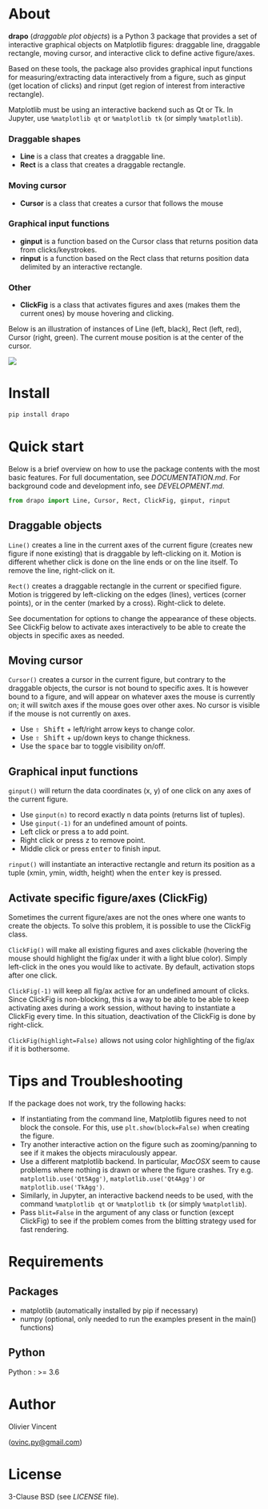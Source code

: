 # About

**drapo** (*draggable plot objects*) is a Python 3 package that provides a set of interactive graphical objects on Matplotlib figures: draggable line, draggable rectangle, moving cursor, and interactive click to define active figure/axes.

Based on these tools, the package also provides graphical input functions for measuring/extracting data interactively from a figure, such as ginput (get location of clicks) and rinput (get region of interest from interactive rectangle).

Matplotlib must be using an interactive backend such as Qt or Tk. In Jupyter, use `%matplotlib qt` or `%matplotlib tk` (or simply `%matplotlib`).

### Draggable shapes
- **Line** is a class that creates a draggable line.
- **Rect** is a class that creates a draggable rectangle.

### Moving cursor
- **Cursor** is a class that creates a cursor that follows the mouse

### Graphical input functions
- **ginput** is a function based on the Cursor class that returns position data from clicks/keystrokes.
- **rinput** is a function based on the Rect class that returns position data delimited by an interactive rectangle.

### Other
- **ClickFig** is a class that activates figures and axes (makes them the current ones) by mouse hovering and clicking.

Below is an illustration of instances of Line (left, black), Rect (left, red), Cursor (right, green). The current mouse position is at the center of the cursor.

![](https://raw.githubusercontent.com/ovinc/drapo/master/media/example.jpg)


# Install

```bash
pip install drapo
```


# Quick start

Below is a brief overview on how to use the package contents with the most basic features. For full documentation, see *DOCUMENTATION.md*. For background code and development info, see *DEVELOPMENT.md*.

```python
from drapo import Line, Cursor, Rect, ClickFig, ginput, rinput
```

## Draggable objects

`Line()` creates a line in the current axes of the current figure (creates new figure if none existing) that is draggable by left-clicking on it. Motion is different whether click is done on the line ends or on the line itself. To remove the line, right-click on it.

`Rect()` creates a draggable rectangle in the current or specified figure. Motion is triggered by left-clicking on the edges (lines), vertices (corner points), or in the center (marked by a cross). Right-click to delete.

See documentation for options to change the appearance of these objects.
See ClickFig below to activate axes interactively to be able to create the objects in specific axes as needed.

## Moving cursor

`Cursor()` creates a cursor in the current figure, but contrary to the draggable objects, the cursor is not bound to specific axes. It is however bound to a figure, and will appear on whatever axes the mouse is currently on; it will switch axes if the mouse goes over other axes. No cursor is visible if the mouse is not currently on axes.
- Use <kbd>⇧ Shift</kbd> + left/right arrow keys to change color.
- Use <kbd>⇧ Shift</kbd> + up/down keys to change thickness.
- Use the <kbd>space</kbd> bar to toggle visibility on/off.

## Graphical input functions

`ginput()` will return the data coordinates (x, y) of one click on any axes of the current figure.
- Use `ginput(n)` to record exactly n data points (returns list of tuples).
- Use `ginput(-1)` for an undefined amount of points.
- Left click or press <kbd>a</kbd> to add point.
- Right click or press <kbd>z</kbd> to remove point.
- Middle click or press <kbd>enter</kbd> to finish input.

`rinput()` will instantiate an interactive rectangle and return its position as a tuple (xmin, ymin, width, height) when the <kbd>enter</kbd> key is pressed.

## Activate specific figure/axes (ClickFig)

Sometimes the current figure/axes are not the ones where one wants to create the objects. To solve this problem, it is possible to use the ClickFig class.

`ClickFig()` will make all existing figures and axes clickable (hovering the mouse should highlight the fig/ax under it with a light blue color). Simply left-click in the ones you would like to activate. By default, activation stops after one click.

`ClickFig(-1)` will keep all fig/ax active for an undefined amount of clicks. Since ClickFig is non-blocking, this is a way to be able to be able to keep activating axes during a work session, without having to instantiate a ClickFig every time. In this situation, deactivation of the ClickFig is done by right-click.

`ClickFig(highlight=False)` allows not using color highlighting of the fig/ax if it is bothersome.


# Tips and Troubleshooting

If the package does not work, try the following hacks:
- If instantiating from the command line, Matplotlib figures need to not block the console. For this, use `plt.show(block=False)` when creating the figure.
- Try another interactive action on the figure such as zooming/panning to see if it makes the objects miraculously appear.
- Use a different matplotlib backend. In particular, *MacOSX* seem to cause problems where nothing is drawn or where the figure crashes. Try e.g. `matplotlib.use('Qt5Agg')`, `matplotlib.use('Qt4Agg')` or `matplotlib.use('TkAgg')`.
- Similarly, in Jupyter, an interactive backend needs to be used, with the command `%matplotlib qt` or `%matplotlib tk` (or simply `%matplotlib`).
- Pass `blit=False` in the argument of any class or function (except ClickFig) to see if the problem comes from the blitting strategy used for fast rendering.

# Requirements

## Packages

- matplotlib (automatically installed by pip if necessary)
- numpy (optional, only needed to run the examples present in the main() functions)

## Python

Python : >= 3.6

# Author

Olivier Vincent

(ovinc.py@gmail.com)

# License

3-Clause BSD (see *LICENSE* file).